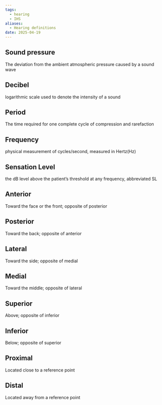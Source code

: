 ```yaml
---
tags:
  - hearing
  - IHS
aliases:
  - Hearing definitions
date: 2025-04-19
---
```

## Sound pressure
The deviation from the ambient atmospheric pressure caused by a sound wave

## Decibel
logarithmic scale used to denote the intensity of a sound

## Period
The time required for one complete cycle of compression and rarefaction

## Frequency
physical measurement of cycles/second, measured in Hertz(Hz)

## Sensation Level
the dB level above the patient’s threshold at any frequency, abbreviated SL

## Anterior
Toward the face or the front; opposite of posterior

## Posterior
Toward the back; opposite of anterior

## Lateral
Toward the side; opposite of medial

## Medial
Toward the middle; opposite of lateral

## Superior
Above; opposite of inferior

## Inferior
Below; opposite of superior

## Proximal
Located close to a reference point

## Distal
Located away from a reference point

